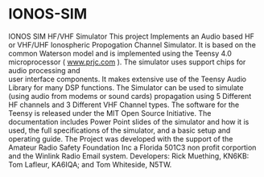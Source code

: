 # IONOS-SIM
IONOS SIM HF/VHF Simulator
This project Implements an Audio based HF or VHF/UHF Ionospheric Propogation Channel Simulator. It is based on the common Waterson model
and is implemented using the Teensy 4.0 microprocessor ( www.prjc.com ). The simulator uses support chips for audio processing and  
user interface components.  It makes extensive use of the Teensy Audio Library for many DSP functions. The Simulator can be used to
simulate (using audio from modems or sound cards) propagation using 5 Different HF channels and 3 Different VHF Channel types. 
The software for the Teensy is released under the MIT Open Source Initiative.  The documentation includes Power Point slides of the 
simulator and how it is used, the full specifications of the simulator, and a basic setup and operating guide. The Project was developed
with the support of the Amateur Radio Safety Foundation Inc a Florida 501C3 non profit corportion and the Winlink Radio Email system. 
Developers: Rick Muething, KN6KB: Tom Lafleur, KA6IQA; and Tom Whiteside, N5TW.
